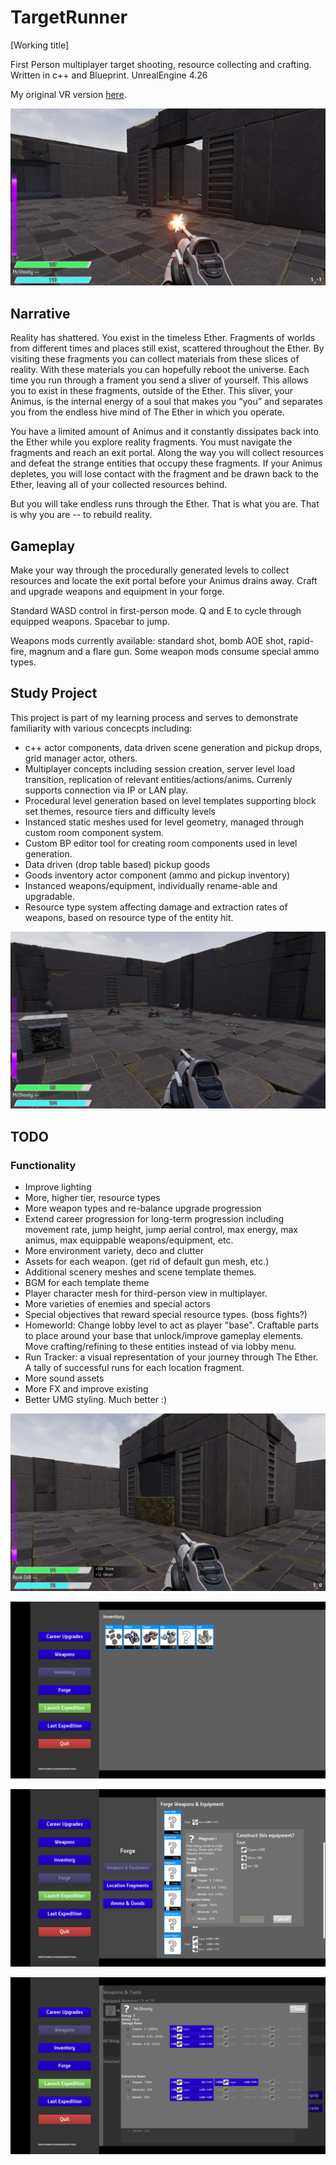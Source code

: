 # TargetRunner
[Working title]

First Person multiplayer target shooting, resource collecting and crafting. Written in c++ and Blueprint.
UnrealEngine 4.26

My original VR version [here](./ProjectDoc/OriginalVersion/README.md).

![FP view](./ProjectDoc/Images/tr_cap01.png)

## Narrative
Reality has shattered. You exist in the timeless Ether. Fragments of worlds from different times and places still exist, scattered throughout the Ether.
By visiting these fragments you can collect materials from these slices of reality. With these materials you can hopefully reboot the universe. Each time you run through a frament you send a sliver of yourself. This allows you to exist in these fragments, outside of the Ether. This sliver, your Animus, is the internal energy of a soul that makes you “you” and separates you from the endless hive mind of The Ether in which you operate. 

You have a limited amount of Animus and it constantly dissipates back into the Ether while you explore reality fragments. You must navigate the fragments and reach an exit portal. Along the way you will collect resources and defeat the strange entities that occupy these fragments. If your Animus depletes, you will lose contact with the fragment and be drawn back to the Ether, leaving all of your collected resources behind.  

But you will take endless runs through the Ether. That is what you are. That is why you are -- to rebuild reality.

## Gameplay
Make your way through the procedurally generated levels to collect resources and locate the exit portal before your Animus drains away. Craft and upgrade weapons and equipment in your forge.

Standard WASD control in first-person mode. Q and E to cycle through equipped weapons. Spacebar to jump.

Weapons mods currently available: standard shot, bomb AOE shot, rapid-fire, magnum and a flare gun.  Some weapon mods consume special ammo types.

## Study Project
This project is part of my learning process and serves to demonstrate familiarity with various concecpts including:
 - c++ actor components, data driven scene generation and pickup drops, grid manager actor, others.
 - Multiplayer concepts including session creation, server level load transition, replication of relevant entities/actions/anims.
   Currenly supports connection via IP or LAN play.
 - Procedural level generation based on level templates supporting block set themes, resource tiers and difficulty levels
 - Instanced static meshes used for level geometry, managed through custom room component system.
 - Custom BP editor tool for creating room components used in level generation.
 - Data driven (drop table based) pickup goods
 - Goods inventory actor component (ammo and pickup inventory)
 - Instanced weapons/equipment, individually rename-able and upgradable. 
 - Resource type system affecting damage and extraction rates of weapons, based on resource type of the entity hit.

![Fight for resources](./ProjectDoc/Images/tr_cap02.png)

## TODO 
### Functionality
 - Improve lighting
 - More, higher tier, resource types
 - More weapon types and re-balance upgrade progression
 - Extend career progression for long-term progression including movement rate, jump height, jump aerial control, max energy, max animus, max equippable weapons/equipment, etc.
 - More environment variety, deco and clutter
 - Assets for each weapon. (get rid of default gun mesh, etc.)
 - Additional scenery meshes and scene template themes.
 - BGM for each template theme
 - Player character mesh for third-person view in multiplayer.
 - More varieties of enemies and special actors
 - Special objectives that reward special resource types. (boss fights?)
 - Homeworld: Change lobby level to act as player "base". Craftable parts to place around your base that unlock/improve gameplay elements. Move crafting/refining to these entities instead of via lobby menu.
 - Run Tracker: a visual representation of your journey through The Ether. A tally of successful runs for each location fragment.
 - More sound assets
 - More FX and improve existing
 - Better UMG styling. Much better :)

 ![FP view](./ProjectDoc/Images/tr_cap03.png)

 ![Player Inventory](./ProjectDoc/Images/tr_inv01.png)

 ![Weapon Crafting](./ProjectDoc/Images/tr_weapCraft01.png)

 ![Weapon Upgrade](./ProjectDoc/Images/tr_weapUpg01.png)


